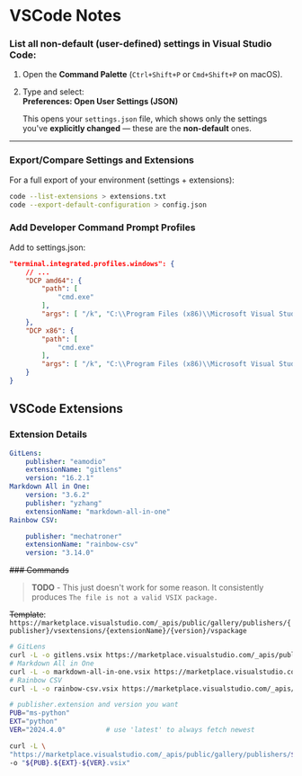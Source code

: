 # VSCode Notes

### List all **non-default (user-defined)** settings in Visual Studio Code:

1. Open the **Command Palette** (`Ctrl+Shift+P` or `Cmd+Shift+P` on macOS).
2. Type and select:  
   **Preferences: Open User Settings (JSON)**

   This opens your `settings.json` file, which shows only the settings you've **explicitly changed** — these are the **non-default** ones.

---

### Export/Compare Settings and Extensions
For a full export of your environment (settings + extensions):
```bash
code --list-extensions > extensions.txt
code --export-default-configuration > config.json
```

### Add Developer Command Prompt Profiles

Add to settings.json:

```json
"terminal.integrated.profiles.windows": {
    // ...
    "DCP amd64": {
        "path": [
            "cmd.exe"
        ],
        "args": [ "/k", "C:\\Program Files (x86)\\Microsoft Visual Studio 14.0\\VC\\vcvarsall.bat", "amd64"]
    },
    "DCP x86": {
        "path": [
            "cmd.exe"
        ],
        "args": [ "/k", "C:\\Program Files (x86)\\Microsoft Visual Studio 14.0\\VC\\vcvarsall.bat", "x86"]
    }
}
```

## VSCode Extensions


### Extension Details

<!-- Identifier
eamodio.gitlens
Version
16.2.1

Identifier
yzhang.markdown-all-in-one
Version
3.6.2

Identifier
mechatroner.rainbow-csv
Version
3.14.0 -->

```yaml
GitLens:
    publisher: "eamodio"
    extensionName: "gitlens"
    version: "16.2.1"
Markdown All in One:
    version: "3.6.2"
    publisher: "yzhang"
    extensionName: "markdown-all-in-one"
Rainbow CSV:

    publisher: "mechatroner"
    extensionName: "rainbow-csv"
    version: "3.14.0"
```

~~### Commands~~

> **TODO** - This just doesn't work for some reason. It consistently produces `The file is not a valid VSIX package.`


~~Template~~:
`https://marketplace.visualstudio.com/_apis/public/gallery/publishers/{publisher}/vsextensions/{extensionName}/{version}/vspackage`

```bash
# GitLens
curl -L -o gitlens.vsix https://marketplace.visualstudio.com/_apis/public/gallery/publishers/eamodio/vsextensions/gitlens/16.2.1/vspackage
# Markdown All in One
curl -L -o markdown-all-in-one.vsix https://marketplace.visualstudio.com/_apis/public/gallery/publishers/yzhang/vsextensions/markdown-all-in-one/3.6.2/vspackage
# Rainbow CSV
curl -L -o rainbow-csv.vsix https://marketplace.visualstudio.com/_apis/public/gallery/publishers/mechatroner/vsextensions/rainbow-csv/3.14.0/vspackage
```

```bash
# publisher.extension and version you want
PUB="ms-python"
EXT="python"
VER="2024.4.0"          # use 'latest' to always fetch newest

curl -L \
"https://marketplace.visualstudio.com/_apis/public/gallery/publishers/${PUB}/vsextensions/${EXT}/${VER}/vspackage" \
-o "${PUB}.${EXT}-${VER}.vsix"
```

